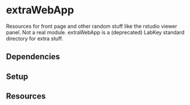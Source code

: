 # extraWebApp

Resources for front page and other random stuff like the rstudio viewer panel. Not a real module. extraWebApp is a (deprecated) LabKey standard directory for extra stuff. 

## Dependencies 

<!-- _list any dependencies on other modules or repos_ -->

## Setup 

<!-- Instructions for getting module working on the server -->

## Resources

<!-- _Links to any helpful resources like LabKey or Notion documentation or external sources used when developing this module_ -->

